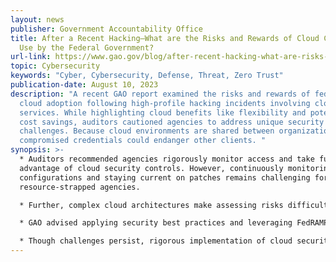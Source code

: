 ```yaml
---
layout: news
publisher: Government Accountability Office
title: After a Recent Hacking—What are the Risks and Rewards of Cloud Computing
  Use by the Federal Government?
url-link: https://www.gao.gov/blog/after-recent-hacking-what-are-risks-and-rewards-cloud-computing-use-federal-government
topic: Cybersecurity
keywords: "Cyber, Cybersecurity, Defense, Threat, Zero Trust"
publication-date: August 10, 2023
description: "A recent GAO report examined the risks and rewards of federal
  cloud adoption following high-profile hacking incidents involving cloud
  services. While highlighting cloud benefits like flexibility and potential
  cost savings, auditors cautioned agencies to address unique security
  challenges. Because cloud environments are shared between organizations,
  compromised credentials could endanger other clients. "
synopsis: >-
  * Auditors recommended agencies rigorously monitor access and take full
  advantage of cloud security controls. However, continuously monitoring cloud
  configurations and staying current on patches remains challenging for
  resource-strapped agencies.

  * Further, complex cloud architectures make assessing risks difficult. But if secured properly, cloud's enhanced automation and centralized management can bolster defenses across agencies.

  * GAO advised applying security best practices and leveraging FedRAMP requirements to ensure the benefits of cloud outweigh the risks.

  * Though challenges persist, rigorous implementation of cloud security can help agencies combat modern cyber threats.
---
```

